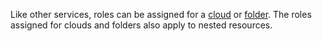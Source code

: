 Like other services, roles can be assigned for a [cloud](../../resource-manager/concepts/resources-hierarchy.md#cloud) or [folder](../../resource-manager/concepts/resources-hierarchy.md#folder). The roles assigned for clouds and folders also apply to nested resources.